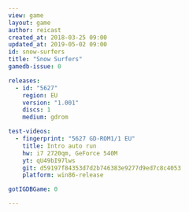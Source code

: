 ```yaml
---
view: game
layout: game
author: reicast
created_at: 2018-03-25 09:00
updated_at: 2019-05-02 09:00
id: snow-surfers
title: "Snow Surfers"
gamedb-issue: 0

releases:
  - id: "5627"
    region: EU
    version: "1.001"
    discs: 1
    medium: gdrom

test-videos:
  - fingerprint: "5627 GD-ROM1/1 EU"
    title: Intro auto run
    hw: i7 2720qm, GeForce 540M
    yt: qU49bI97lws
    git: d59197f84353d7d2b746383e9277d9ed7c8c4053
    platform: win86-release

gotIGDBGame: 0

---
```

